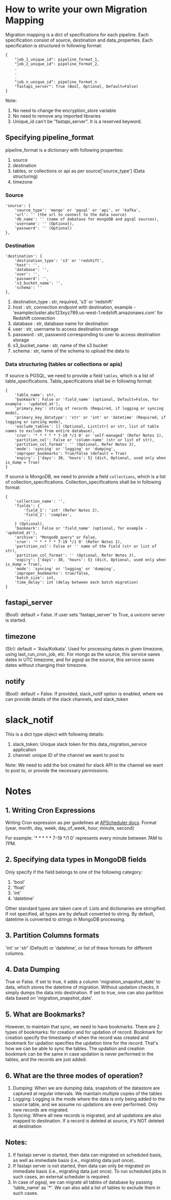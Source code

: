 # How to write your own Migration Mapping

Migration mapping is a dict of specifications for each pipeline. Each specification consist of source, destination and data_properties. Each specification is structured in following format:
```
{
    "job_1_unique_id": pipeline_format_1,
    "job_2_unique_id": pipeline_format_2,
    .
    .
    .
    "job_n_unique_id": pipeline_format_n
    "fastapi_server": True (Bool, Optional, Default=False)
}
```

Note:
1. No need to change the encryption_store variable
2. No need to remove any imported libraries
3. Unique_id can't be "fastapi_server". It is a reserved keyword.

## Specifying pipeline_format
pipeline_format is a dictionary with following properties:
1. source
2. destination
3. tables, or collections or api as per source['source_type'] (Data structuring)
4. timezone

### Source
```
'source': {
    'source_type': 'mongo' or 'pgsql' or 'api', or 'kafka',
    'url': '' (the url to connect to the data source)
    'db_name': '' (name of dabatase for mongoDB and pgsql sources),
    'username': '' (Optional),
    'password': '' (Optional)
},
```

### Destination
```
'destination': {
    'destination_type': 's3' or 'redshift',
    'host': '',
    'database': '',
    'user': '',
    'password': '',
    's3_bucket_name': '',
    'schema': ''
},
```

1. destination_type : str, required, 's3' or 'redshift'
2. host : str, connection endpoint with destination, example - 'examplecluster.abc123xyz789.us-west-1.redshift.amazonaws.com' for Redshift connection
3. database : str, database name for destination
4. user : str, username to access destination storage
5. password : str, password corresponding to user to access destination storage
6. s3_bucket_name : str, name of the s3 bucket
7. schema : str, name of the schema to upload the data to

### Data structuring (tables or collections or apis)
If source is PGSQL, we need to provide a field ```tables```, which is a list of table_specifications. Table_specifications shall be in following format:
```
{
    'table_name': str,
    'bookmark': False or 'field_name' (optional, Default=False, for example - 'updated_at'),
    'primary_key': string of records (Required, if logging or syncing mode),
    'primary_key_datatype': 'str' or 'int' or 'datetime' (Required, if logging or syncing mode),
    'exclude_tables': [] (Optional, List[str] or str, list of table names to exclude from entire database),
    'cron': '* * * * * 7-19 */1 0' or 'self-managed' (Refer Notes 1),
    'partition_col': False or 'column-name' (str or list of str),
    'partition_col_format': '' (Optional, Refer Notes 3),
    'mode': 'syncing' or 'logging' or 'dumping',
    'improper_bookmarks': True/False (default = True)
    'expiry': {'days': 30, 'hours': 5} (dict, Optional, used only when is_dump = True)
}
```

If source is MongoDB, we need to provide a field ```collections```, which is a list of collection_specifications. Collection_specifications shall be in following format:
```
{
    'collection_name': '',
    'fields': {
        'field_1': 'int' (Refer Notes 2),
        'field_2': 'complex', 
        ...
    } (Optional),
    'bookmark': False or 'field_name' (optional, for example - 'updated_at'),
    'archive': "Mongodb_query" or False,
    'cron': '* * * * * 7-19 */1 0' (Refer Notes 1),
    'partition_col': False or '' name of the field (str or list of str),
    'partition_col_format': '' (Optional, Refer Notes 3),
    'expiry': {'days': 30, 'hours': 5} (dict, Optional, used only when is_dump = True),
    'mode': 'syncing' or 'logging' or 'dumping',
    'improper_bookmarks': true/false,
    'batch_size': int,
    'time_delay': int (delay between each batch migration)
}
```

## fastapi_server
(Bool): default = False. If user sets 'fastapi_server' to True, a uvicorn server is started.

## timezone
(Str): default = 'Asia/Kolkata'. Used for processing dates in given timezone, using last_run_cron_job, etc. For mongo as the source, this service saves dates in UTC timezone, and for pgsql as the source, this service saves dates without changing their timezone.

## notify
(Bool): default = False. If provided, slack_notif option is enabled, where we can provide details of the slack channels, and slack_token


# slack_notif
This is a dict type object with following details:
1. slack_token: Unique slack token for this data_migration_service application
2. channel: unique ID of the channel we want to post to

Note: We need to add the bot created for slack API to the channel we want to post to, or provide the necessary permissions.

# Notes

## 1. Writing Cron Expressions
Writing Cron expression as per guidelines at [APScheduler docs](https://apscheduler.readthedocs.io/en/3.x/modules/triggers/cron.html). Format (year, month, day, week, day_of_week, hour, minute, second)

For example: '* * * * * 7-19 */1 0' represents every minute between 7AM to 7PM.

## 2. Specifying data types in MongoDB fields
Only specify if the field belongs to one of the following category:
1. 'bool'
2. 'float'
3. 'int'
4. 'datetime'

Other standard types are taken care of. Lists and dictionaries are stringified. If not specified, all types are by default converted to string. By default, datetime is converted to strings in MongoDB processing.

## 3. Partition Columns formats

'int' or 'str' (Default) or 'datetime', or list of these formats for different columns.

## 4. Data Dumping

True or False. If set to true, it adds a column 'migration_snapshot_date' to data, which stores the datetime of migration. Without updation checks, it simply dumps the data into destination. If set to true, one can also partition data based on 'migration_snapshot_date'.

## 5. What are Bookmarks?
However, to maintain that sync, we need to have bookmarks. There are 2 types of bookmarks: for creation and for updation of record. Bookmark for creation specify the timestamp of when the record was created and bookmark for updation specifies the updation time for the record. That's how we can be able to sync the tables.
The updation and creation bookmark can be the same in case updation is never performed in the tables, and the records are just added.

## 6. What are the three modes of operation?
1. Dumping: When we are dumping data, snapshots of the datastore are captured at regular intervals. We maintain multiple copies of the tables
2. Logging: Logging is the mode where the data is only being added to the source table, and we assume no updations are ever performed. Only new records are migrated.
3. Syncing: Where all new records is migrated, and all updations are also mapped to destination. If a record is deleted at source, it's NOT deleted at destination

## Notes:
1. If fastapi server is started, then data can migrated on scheduled basis, as well as immediate basis (i.e., migrating data just once).
2. If fastapi server is not started, then data can only be migrated on immediate basis (i.e., migrating data just once). To run scheduled jobs in such cases, an external scheduler is required.
3. In case of pgsql, we can migrate all tables of database by passing 'table_name' as '*'. We can also add a list of tables to exclude them in such cases.